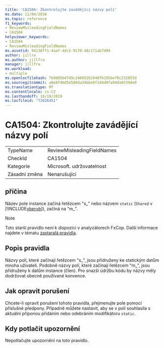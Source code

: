 ```yaml
---
title: 'CA1504: Zkontrolujte zavádějící názvy polí'
ms.date: 11/04/2016
ms.topic: reference
f1_keywords:
- ReviewMisleadingFieldNames
- CA1504
helpviewer_keywords:
- CA1504
- ReviewMisleadingFieldNames
ms.assetid: 94136ff1-4aaf-4dc2-9170-48c171ab7499
author: jillre
ms.author: jillfra
manager: jillfra
ms.workload:
- multiple
ms.openlocfilehash: 7b9085b47d9c24095261948f6195bef0c232855d
ms.sourcegitcommit: a8e8f4bd5d508da34bbe9f2d4d9fa94da0539de0
ms.translationtype: MT
ms.contentlocale: cs-CZ
ms.lasthandoff: 10/19/2019
ms.locfileid: "72626451"
---
```

# <a name="ca1504-review-misleading-field-names"></a>CA1504: Zkontrolujte zavádějící názvy polí

|||
|-|-|
|TypeName|ReviewMisleadingFieldNames|
|CheckId|CA1504|
|Kategorie|Microsoft. udržovatelnost|
|Zásadní změna|Nenarušující|

## <a name="cause"></a>příčina
Název pole instance začíná řetězcem "s_" nebo názvem `static` (`Shared` v [!INCLUDE[vbprvb](../code-quality/includes/vbprvb_md.md)]), začíná na "m_".

> [!NOTE]
> Toto starší pravidlo není k dispozici v analyzátorech FxCop. Další informace najdete v tématu [zastaralá pravidla](fxcop-rule-port-status.md#deprecated-rules).

## <a name="rule-description"></a>Popis pravidla
Názvy polí, které začínají řetězcem "s_", jsou přidruženy ke statickým datům mnoha uživateli. Podobně názvy polí, které začínají řetězcem "m_", jsou přidruženy k datům instance (člen). Pro snazší údržbu kódu by názvy měly dodržovat obecně používané konvence.

## <a name="how-to-fix-violations"></a>Jak opravit porušení
Chcete-li opravit porušení tohoto pravidla, přejmenujte pole pomocí příslušné předpony. Případně můžete nastavit, aby se v poli souhlasila s aktuální příponou přidáním nebo odebráním modifikátoru `static`.

## <a name="when-to-suppress-warnings"></a>Kdy potlačit upozornění
Nepotlačujte upozornění na toto pravidlo.
